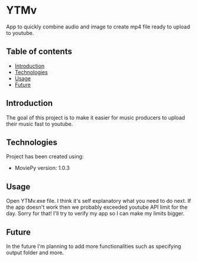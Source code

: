 # YTMv
App to quickly combine audio and image to create mp4 file ready to upload to youtube.

## Table of contents

* [Introduction](#introduction)
* [Technologies](#technologies)
* [Usage](#usage)
* [Future](#future)

## Introduction

The goal of this project is to make it easier for music producers to upload their music fast to youtube.

## Technologies

Project has been created using:

* MoviePy version: 1.0.3

## Usage

Open YTMv.exe file. I think it's self explanatory what you need to do next. If the app doesn't work then we probably exceeded youtube API limit for the day. Sorry for that! I'll try to verify my app so I can make my limits bigger.

## Future

In the future I'm planning to add more functionalities such as specifying output folder and more.
